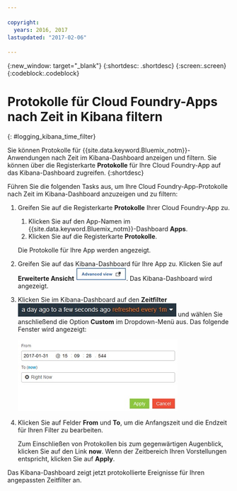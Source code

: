 ```yaml
---

copyright:
  years: 2016, 2017
lastupdated: "2017-02-06"

---
```



{:new_window: target="_blank"}
{:shortdesc: .shortdesc}
{:screen:.screen}
{:codeblock:.codeblock}


# Protokolle für Cloud Foundry-Apps nach Zeit in Kibana filtern
<!-- for example, Uploading your data -->
{: #logging_kibana_time_filter}


Sie können Protokolle für {{site.data.keyword.Bluemix_notm}}-Anwendungen nach Zeit im Kibana-Dashboard anzeigen und filtern. Sie können über die Registerkarte **Protokolle** für Ihre Cloud Foundry-App auf das Kibana-Dashboard zugreifen.
{:shortdesc}

Führen Sie die folgenden Tasks aus, um Ihre Cloud Foundry-App-Protokolle nach Zeit im Kibana-Dashboard anzuzeigen und zu filtern:

1. Greifen Sie auf die Registerkarte **Protokolle** Ihrer Cloud Foundry-App zu. 

    1. Klicken Sie auf den App-Namen im {{site.data.keyword.Bluemix_notm}}-Dashboard **Apps**.
    2. Klicken Sie auf die Registerkarte **Protokolle**. 
    
    Die Protokolle für Ihre App werden angezeigt.

2. Greifen Sie auf das Kibana-Dashboard für Ihre App zu. Klicken Sie auf **Erweiterte Ansicht** ![Link für erweiterte Ansicht](images/logging_advanced_view.jpg). Das Kibana-Dashboard wird angezeigt.


3. Klicken Sie im Kibana-Dashboard auf den **Zeitfilter** ![Kibana-Zeitfilter](images/logging_kibana_time_filter.jpg) und wählen Sie anschließend die Option **Custom** im Dropdown-Menü aus. Das folgende Fenster wird angezeigt:

    ![Angepasster Zeitfilter im Kibana-Dashboard](images/logging_custom_time_filter.jpg)

4. Klicken Sie auf Felder **From** und **To**, um die Anfangszeit und die Endzeit für Ihren Filter zu bearbeiten. 
    
    Zum Einschließen von Protokollen bis zum gegenwärtigen Augenblick, klicken Sie auf den Link **now**.
    Wenn der Zeitbereich Ihren Vorstellungen entspricht, klicken Sie auf **Apply**. 

Das Kibana-Dashboard zeigt jetzt protokollierte Ereignisse für Ihren angepassten Zeitfilter an.
